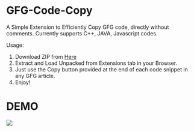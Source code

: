 # GFG-Code-Copy
A Simple Extension to Efficiently Copy GFG code, directly without comments. Currently supports C++, JAVA, Javascript codes.

Usage:
1) Download ZIP from [Here](https://drive.google.com/file/d/1EjQTtPGlGOC8CTZrloBWsPTUJwcnZ2Bf/view?usp=share_link)
2) Extract and Load Unpacked from Extensions tab in your Browser.
3) Just use the Copy button provided at the end of each code snippet in any GFG article.
4) Enjoy!

# DEMO
![](https://i.ibb.co/drnVJ0R/demo.gif)

